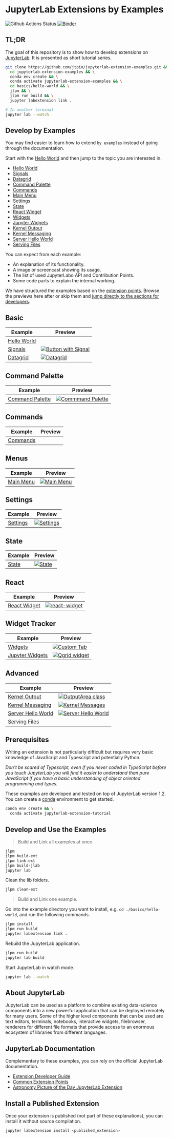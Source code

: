 # JupyterLab Extensions by Examples

![Github Actions Status](https://github.com/jtpio/jupyterlab-extension-examples/workflows/CI/badge.svg)
[![Binder](https://mybinder.org/badge_logo.svg)](https://mybinder.org/v2/gh/jtpio/jupyterlab-extension-examples/master?urlpath=lab)

## TL;DR

The goal of this repository is to show how to develop extensions on [JupyterLab](https://github.com/jupyterlab/jupyterlab).
It is presented as short tutorial series.

```bash
git clone https://github.com/jtpio/jupyterlab-extension-examples.git &&
  cd jupyterlab-extension-examples && \
  conda env create && \
  conda activate jupyterlab-extension-examples && \
  cd basics/hello-world && \
  jlpm && \
  jlpm run build && \
  jupyter labextension link .

# In another terminal
jupyter lab --watch
```

## Develop by Examples

You may find easier to learn how to extend `by examples` instead of going through the documentation.

Start with the [Hello World](basics/hello-world) and then jump to the topic you are interested in.

- [Hello World](basics/hello-world)
- [Signals](basics/signals)
- [Datagrid](basics/datagrid)
- [Command Palette](command-palette)
- [Commands](commands)
- [Main Menu](main-menu)
- [Settings](settings)
- [State](state)
- [React Widget](react/react-widget)
- [Widgets](widget-tracker/widgets)
- [Jupyter Widgets](widget-tracker/jupyter-widgets)
- [Kernel Output](advanced/kernel-output)
- [Kernel Messaging](advanced/kernel-messaging)
- [Server Hello World](advanced/myserverextension)
- [Serving Files](advanced/serving-files)

You can expect from each example:

- An explanation of its functionality.
- A image or screencast showing its usage.
- The list of used JupyterLabo API and Contribution Points.
- Some code parts to explain the internal working.

We have structured the examples based on the [extension points](https://jupyterlab.readthedocs.io/en/stable/developer/extension_points.html). Browse the previews here after or skip them and [jump directly to the sections for developers](#prerequisites).

## Basic

| Example                           | Preview                                                             |
| --------------------------------- | ------------------------------------------------------------------- |
| [Hello World](basics/hello-world) |                                                                     |
| [Signals](basics/signals)         | [![Button with Signal](basics/signals/preview.png)](basics/signals) |
| [Datagrid](basics/datagrid)       | [![Datagrid](basics/datagrid/preview.png)](basics/datagrid)         |

## Command Palette

| Example                            | Preview                                                             |
| ---------------------------------- | ------------------------------------------------------------------- |
| [Command Palette](command-palette) | [![Commmand Palette](command-palette/preview.png)](command-palette) |

## Commands

| Example              | Preview |
| -------------------- | ------- |
| [Commands](commands) |         |

## Menus

| Example                | Preview                                          |
| ---------------------- | ------------------------------------------------ |
| [Main Menu](main-menu) | [![Main Menu](main-menu/preview.png)](main-menu) |

## Settings

| Example              | Preview                                       |
| -------------------- | --------------------------------------------- |
| [Settings](settings) | [![Settings](settings/preview.gif)](settings) |

## State

| Example        | Preview                              |
| -------------- | ------------------------------------ |
| [State](state) | [![State](state/preview.gif)](state) |

## React

| Example                            | Preview                                                               |
| ---------------------------------- | --------------------------------------------------------------------- |
| [React Widget](react/react-widget) | [![react-widget](react/react-widget/preview.gif)](react/react-widget) |

## Widget Tracker

| Example                                           | Preview                                                                                       |
| ------------------------------------------------- | --------------------------------------------------------------------------------------------- |
| [Widgets](widget-tracker/widgets)                 | [![Custom Tab](widget-tracker/widgets/preview.png)](widget-tracker/widgets)                   |
| [Jupyter Widgets](widget-tracker/jupyter-widgets) | [![Qgrid widget](widget-tracker/jupyter-widgets/preview.gif)](widget-tracker/jupyter-widgets) |

## Advanced

| Example                                          | Preview                                                                                     |
| ------------------------------------------------ | ------------------------------------------------------------------------------------------- |
| [Kernel Output](advanced/kernel-output)          | [![OutputArea class](advanced/kernel-output/preview.gif)](advanced/kernel-output)           |
| [Kernel Messaging](advanced/kernel-messaging)    | [![Kernel Messages](advanced/kernel-messaging/preview.gif)](advanced/kernel-messaging)      |
| [Server Hello World](advanced/myserverextension) | [![Server Hello World](advanced/myserverextension/preview.png)](advanced/myserverextension) |
| [Serving Files](advanced/serving-files)          |                                                                                             |

## Prerequisites

Writing an extension is not particularly difficult but requires very basic knowledge of JavaScript
and Typescript and potentially Python.

_Don't be scared of Typescript, even if you never coded in TypeScript before you touch
JupyterLab you will find it easier to understand than pure JavaScript if you have a
basic understanding of object oriented programming and types._

These examples are developed and tested on top of JupyterLab version 1.2.
You can create a [conda](https://docs.conda.io/en/latest/miniconda.html) environment to get started.

```bash
conda env create && \
  conda activate jupyterlab-extension-tutorial
```

## Develop and Use the Examples

> Build and Link all examples at once.

```bash
jlpm
jlpm build-ext
jlpm link-ext
jlpm build-jlab
jupyter lab
```

Clean the lib folders.

```bash
jlpm clean-ext
```

> Build and Link one example.

Go into the example directory you want to install, e.g. `cd ./basics/hello-world`, and run the following commands.

```bash
jlpm install
jlpm run build
jupyter labextension link .
```

Rebuild the JupyterLab application.

```bash
jlpm run build
jupyter lab build
```

Start JupyterLab in watch mode.

```bash
jupyter lab --watch
```

## About JupyterLab

JupyterLab can be used as a platform to combine existing data-science components into a
new powerful application that can be deployed remotely for many users. Some of the higher
level components that can be used are text editors, terminals, notebooks, interactive widgets,
filebrowser, renderers for different file formats that provide access to an enormous ecosystem
of libraries from different languages.

## JupyterLab Documentation

Complementary to these examples, you can rely on the official JupyterLab documentation.

- [Extension Developer Guide](https://jupyterlab.readthedocs.io/en/stable/developer/extension_dev.html)
- [Common Extension Points](https://jupyterlab.readthedocs.io/en/stable/developer/extension_points.html)
- [Astronomy Picture of the Day JupyterLab Extension](https://jupyterLab.readthedocs.io/en/stable/developer/extension_tutorial.html)

## Install a Published Extension

Once your extension is published (not part of these explanations), you can install it without source compilation.

```bash
jupyter labextension install <published_extension>
```
